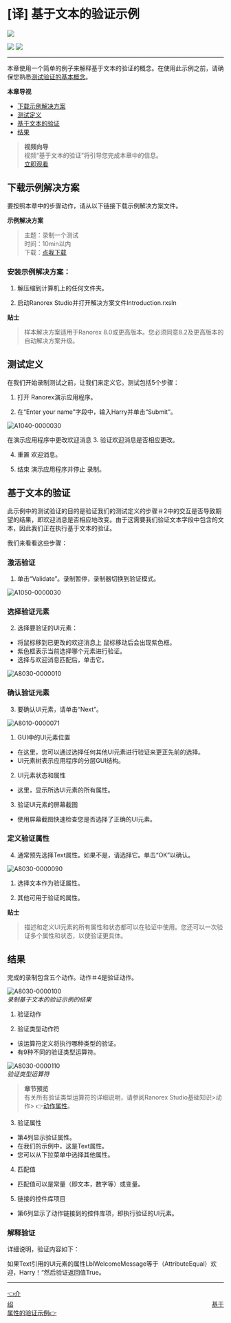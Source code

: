 # [译] 基于文本的验证示例
 

[![](https://img.shields.io/badge/OfficialPage-ClickMe-blue.svg?longCache=true&style=flat-square)][0]  

[![](https://img.shields.io/badge/Translator-TaylorTaurus-42B983.svg?longCache=true&style=flat-square)](https://github.com/taylortaurus) 
![](https://img.shields.io/badge/TranslateTime-2019年9月10日-green.svg?longCache=true&style=flat-square)


---
本章使用一个简单的例子来解释基于文本的验证的概念。在使用此示例之前，请确保您熟悉[测试验证的基本概念][1]。

**本章导视**
- [下载示例解决方案](#下载示例解决方案)
- [测试定义](#测试定义)
- [基于文本的验证](#基于文本的验证)
- [结果](#结果)


>**视频向导**         
>视频“基于文本的验证”将引导您完成本章中的信息。       
[立即观看](https://www.youtube.com/embed/eerGaxTHQl8)

## 下载示例解决方案
要按照本章中的步骤动作，请从以下链接下载示例解决方案文件。

**示例解决方案**
>主题：录制一个测试                        
>时间：10min以内                
>下载：[点我下载](https://www.ranorex.com/rx-media/rx-user-guide/latest/download/RxSampleIntroduction.zip)

### **安装示例解决方案：**

1. 解压缩到计算机上的任何文件夹。

2. 启动Ranorex Studio并打开解决方案文件Introduction.rxsln

**贴士**      
>样本解决方案适用于Ranorex 8.0或更高版本。您必须同意8.2及更高版本的自动解决方案升级。


## 测试定义
在我们开始录制测试之前，让我们来定义它。测试包括5个步骤：

1. 打开 Ranorex演示应用程序。

2. 在“Enter your name”字段中，输入Harry并单击“Submit”。

![A1040-0000030](https://gitee.com/taylortaurus/RX_UserGuide_GitBook_Picbed/raw/master/test-validation/A1040-0000030.gif)

在演示应用程序中更改欢迎消息
3. 验证欢迎消息是否相应更改。

4.  重置  欢迎消息。

5.  结束  演示应用程序并停止  录制。

## 基于文本的验证

此示例中的测试验证的目的是验证我们的测试定义的步骤＃2中的交互是否导致期望的结果，即欢迎消息是否相应地改变。由于这需要我们验证文本字段中包含的文本，因此我们正在执行基于文本的验证。

我们来看看这些步骤：

### **激活验证**
1. 单击“Validate”。录制暂停，录制器切换到验证模式。

![A1050-0000030](https://gitee.com/taylortaurus/RX_UserGuide_GitBook_Picbed/raw/master/test-validation/A1050-0000030.png)


### **选择验证元素**

2. 选择要验证的UI元素：

- 将鼠标移到已更改的欢迎消息上 鼠标移动后会出现紫色框。
- 紫色框表示当前选择哪个元素进行验证。
- 选择与欢迎消息匹配后，单击它。

![A8030-0000010](https://gitee.com/taylortaurus/RX_UserGuide_GitBook_Picbed/raw/master/test-validation/A8030-0000010.gif)

### **确认验证元素**
3. 要确认UI元素，请单击“Next”。

![A8010-0000071](https://gitee.com/taylortaurus/RX_UserGuide_GitBook_Picbed/raw/master/test-validation/A8010-0000071.png)

1. GUI中的UI元素位置

- 在这里，您可以通过选择任何其他UI元素进行验证来更正先前的选择。
- UI元素树表示应用程序的分层GUI结构。


2. UI元素状态和属性
- 这里，显示所选UI元素的所有属性。


3. 验证UI元素的屏幕截图

- 使用屏幕截图快速检查您是否选择了正确的UI元素。


### **定义验证属性**
4. 通常预先选择Text属性。如果不是，请选择它。单击“OK”以确认。

![A8030-0000090](https://gitee.com/taylortaurus/RX_UserGuide_GitBook_Picbed/raw/master/test-validation/A8030-0000090.png)


1. 选择文本作为验证属性。

2. 其他可用于验证的属性。

**贴士**         
>描述和定义UI元素的所有属性和状态都可以在验证中使用。您还可以一次验证多个属性和状态，以使验证更具体。


## 结果
完成的录制包含五个动作。动作＃4是验证动作。

![A8030-0000100](https://gitee.com/taylortaurus/RX_UserGuide_GitBook_Picbed/raw/master/test-validation/A8030-0000100.png)           
*录制基于文本的验证示例的结果*

1. 验证动作

2. 验证类型动作符

- 该运算符定义将执行哪种类型的验证。
- 有9种不同的验证类型运算符。

![A8030-0000110](https://gitee.com/taylortaurus/RX_UserGuide_GitBook_Picbed/raw/master/test-validation/A8030-0000110.png)           
*验证类型运算符*

>**章节预览**              
有关所有验证类型运算符的详细说明，请参阅Ranorex Studio基础知识>动作>  👉[动作属性][2]。

3. 验证属性

- 第4列显示验证属性。
- 在我们的示例中，这是Text属性。
- 您可以从下拉菜单中选择其他属性。
4. 匹配值

- 匹配值可以是常量（即文本，数字等）或变量。
5. 链接的控件库项目

- 第6列显示了动作链接到的控件库项，即执行验证的UI元素。

### **解释验证**
详细说明，验证内容如下：

如果Text引用的UI元素的属性LblWelcomeMessage等于（AttributeEqual）欢迎，Harry！“然后验证返回值True。

---
[👈介绍][1]&emsp;&emsp;&emsp;&emsp;&emsp;&emsp;&emsp;&emsp;&emsp;&emsp;&emsp;&emsp;&emsp;&emsp;&emsp;&emsp;&emsp;&emsp;&emsp;&emsp;&emsp;&emsp;&emsp;&emsp;&emsp;&emsp;&emsp;&emsp;&emsp;&emsp;&emsp;&emsp;&emsp;[基于属性的验证示例👉][3]

[0]: https://www.ranorex.com/help/latest/ranorex-studio-fundamentals/test-validation/text-based-validation-example/
[1]:.\introduction.html
[2]:..\\..\\ranorex-studio-fundamentals\actions\action-properties.html
[3]:.\attribute-based-validation-example.html